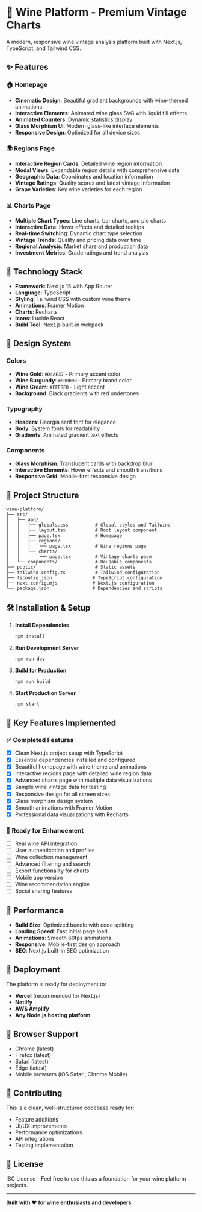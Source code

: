 # 🍷 Wine Platform - Premium Vintage Charts

A modern, responsive wine vintage analysis platform built with Next.js, TypeScript, and Tailwind CSS.

## ✨ Features

### 🏠 Homepage
- **Cinematic Design**: Beautiful gradient backgrounds with wine-themed animations
- **Interactive Elements**: Animated wine glass SVG with liquid fill effects
- **Animated Counters**: Dynamic statistics display
- **Glass Morphism UI**: Modern glass-like interface elements
- **Responsive Design**: Optimized for all device sizes

### 🌍 Regions Page
- **Interactive Region Cards**: Detailed wine region information
- **Modal Views**: Expandable region details with comprehensive data
- **Geographic Data**: Coordinates and location information
- **Vintage Ratings**: Quality scores and latest vintage information
- **Grape Varieties**: Key wine varieties for each region

### 📊 Charts Page
- **Multiple Chart Types**: Line charts, bar charts, and pie charts
- **Interactive Data**: Hover effects and detailed tooltips
- **Real-time Switching**: Dynamic chart type selection
- **Vintage Trends**: Quality and pricing data over time
- **Regional Analysis**: Market share and production data
- **Investment Metrics**: Grade ratings and trend analysis

## 🚀 Technology Stack

- **Framework**: Next.js 15 with App Router
- **Language**: TypeScript
- **Styling**: Tailwind CSS with custom wine theme
- **Animations**: Framer Motion
- **Charts**: Recharts
- **Icons**: Lucide React
- **Build Tool**: Next.js built-in webpack

## 🎨 Design System

### Colors
- **Wine Gold**: `#D4AF37` - Primary accent color
- **Wine Burgundy**: `#8B0000` - Primary brand color
- **Wine Cream**: `#FFF8F0` - Light accent
- **Background**: Black gradients with red undertones

### Typography
- **Headers**: Georgia serif font for elegance
- **Body**: System fonts for readability
- **Gradients**: Animated gradient text effects

### Components
- **Glass Morphism**: Translucent cards with backdrop blur
- **Interactive Elements**: Hover effects and smooth transitions
- **Responsive Grid**: Mobile-first responsive design

## 📁 Project Structure

```
wine-platform/
├── src/
│   ├── app/
│   │   ├── globals.css          # Global styles and Tailwind
│   │   ├── layout.tsx           # Root layout component
│   │   ├── page.tsx             # Homepage
│   │   ├── regions/
│   │   │   └── page.tsx         # Wine regions page
│   │   └── charts/
│   │       └── page.tsx         # Vintage charts page
│   └── components/              # Reusable components
├── public/                      # Static assets
├── tailwind.config.ts           # Tailwind configuration
├── tsconfig.json               # TypeScript configuration
├── next.config.mjs             # Next.js configuration
└── package.json                # Dependencies and scripts
```

## 🛠️ Installation & Setup

1. **Install Dependencies**
   ```bash
   npm install
   ```

2. **Run Development Server**
   ```bash
   npm run dev
   ```

3. **Build for Production**
   ```bash
   npm run build
   ```

4. **Start Production Server**
   ```bash
   npm start
   ```

## 🌟 Key Features Implemented

### ✅ Completed Features
- [x] Clean Next.js project setup with TypeScript
- [x] Essential dependencies installed and configured
- [x] Beautiful homepage with wine theme and animations
- [x] Interactive regions page with detailed wine region data
- [x] Advanced charts page with multiple data visualizations
- [x] Sample wine vintage data for testing
- [x] Responsive design for all screen sizes
- [x] Glass morphism design system
- [x] Smooth animations with Framer Motion
- [x] Professional data visualizations with Recharts

### 🔄 Ready for Enhancement
- [ ] Real wine API integration
- [ ] User authentication and profiles
- [ ] Wine collection management
- [ ] Advanced filtering and search
- [ ] Export functionality for charts
- [ ] Mobile app version
- [ ] Wine recommendation engine
- [ ] Social sharing features

## 🎯 Performance

- **Build Size**: Optimized bundle with code splitting
- **Loading Speed**: Fast initial page load
- **Animations**: Smooth 60fps animations
- **Responsive**: Mobile-first design approach
- **SEO**: Next.js built-in SEO optimization

## 🚀 Deployment

The platform is ready for deployment to:
- **Vercel** (recommended for Next.js)
- **Netlify**
- **AWS Amplify**
- **Any Node.js hosting platform**

## 📱 Browser Support

- Chrome (latest)
- Firefox (latest)
- Safari (latest)
- Edge (latest)
- Mobile browsers (iOS Safari, Chrome Mobile)

## 🤝 Contributing

This is a clean, well-structured codebase ready for:
- Feature additions
- UI/UX improvements
- Performance optimizations
- API integrations
- Testing implementation

## 📄 License

ISC License - Feel free to use this as a foundation for your wine platform projects.

---

**Built with ❤️ for wine enthusiasts and developers**
